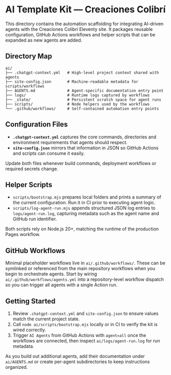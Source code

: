 # AI Template Kit — Creaciones Colibrí

This directory contains the automation scaffolding for integrating AI-driven
agents with the Creaciones Colibrí Eleventy site. It packages reusable
configuration, GitHub Actions workflows and helper scripts that can be
expanded as new agents are added.

## Directory Map

```
ai/
├── .chatgpt-context.yml   # High-level project context shared with agents
├── site-config.json       # Machine-readable metadata for scripts/workflows
├── AGENTS.md              # Agent-specific documentation entry point
├── logs/                  # Runtime logs captured by workflows
├── _state/                # Persistent scratch space for agent runs
├── scripts/               # Node helpers used by the workflows
└── .github/workflows/     # Self-contained automation entry points
```

## Configuration Files

- **`.chatgpt-context.yml`** captures the core commands, directories and
  environment requirements that agents should respect.
- **`site-config.json`** mirrors that information in JSON so GitHub Actions
  and scripts can consume it easily.

Update both files whenever build commands, deployment workflows or required
secrets change.

## Helper Scripts

- `scripts/bootstrap.mjs` prepares local folders and prints a summary of the
  current configuration. Run it in CI prior to executing agent logic.
- `scripts/log-agent-run.mjs` appends structured JSON log entries to
  `logs/agent-run.log`, capturing metadata such as the agent name and GitHub
  run identifier.

Both scripts rely on Node.js 20+, matching the runtime of the production
Pages workflow.

## GitHub Workflows

Minimal placeholder workflows live in `ai/.github/workflows/`. These can be
symlinked or referenced from the main repository workflows when you begin to
orchestrate agents. Start by wiring `ai/.github/workflows/agents.yml` into a
repository-level workflow dispatch so you can trigger all agents with a
single Action run.

## Getting Started

1. Review `.chatgpt-context.yml` and `site-config.json` to ensure values match
   the current project state.
2. Call `node ai/scripts/bootstrap.mjs` locally or in CI to verify the kit is
   wired correctly.
3. Trigger `AI Agents` from GitHub Actions with `agent=all` once the workflows
   are connected, then inspect `ai/logs/agent-run.log` for run metadata.

As you build out additional agents, add their documentation under `ai/AGENTS.md`
or create per-agent subdirectories to keep instructions organized.
